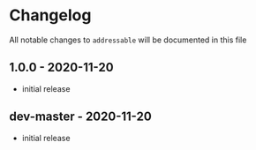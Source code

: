 # Changelog

All notable changes to `addressable` will be documented in this file

## 1.0.0 - 2020-11-20

- initial release

## dev-master - 2020-11-20

- initial release
